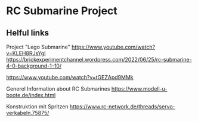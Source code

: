 # RC Submarine Project

## Helful links

Project "Lego Submarine"
https://www.youtube.com/watch?v=KLEH8RJsYgI
https://brickexperimentchannel.wordpress.com/2022/06/25/rc-submarine-4-0-background-1-10/

https://www.youtube.com/watch?v=tGEZApd9MMk

Generel Information about RC Submarines
https://www.modell-u-boote.de/index.html

Konstruktion mit Spritzen
https://www.rc-network.de/threads/servo-verkabeln.75875/

